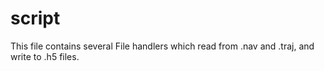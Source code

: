 # script
This file contains several File handlers which read from .nav and .traj, and write to .h5 files.


